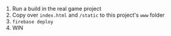 1. Run a build in the real game project
2. Copy over `index.html` and `/static` to this project's `www` folder
3. `firebase deploy`
4. WIN

